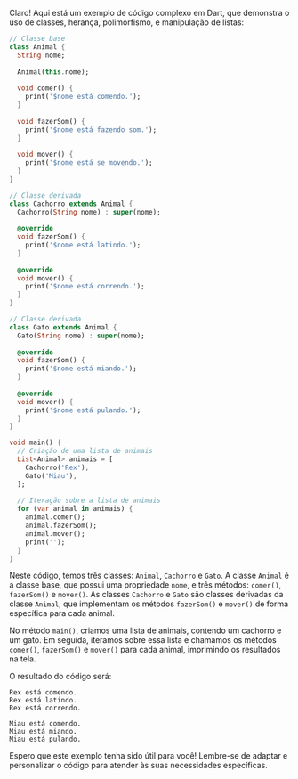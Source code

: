 Claro! Aqui está um exemplo de código complexo em Dart, que demonstra o uso de classes, herança, polimorfismo, e manipulação de listas:

```dart
// Classe base
class Animal {
  String nome;
  
  Animal(this.nome);
  
  void comer() {
    print('$nome está comendo.');
  }
  
  void fazerSom() {
    print('$nome está fazendo som.');
  }
  
  void mover() {
    print('$nome está se movendo.');
  }
}

// Classe derivada
class Cachorro extends Animal {
  Cachorro(String nome) : super(nome);
  
  @override
  void fazerSom() {
    print('$nome está latindo.');
  }
  
  @override
  void mover() {
    print('$nome está correndo.');
  }
}

// Classe derivada
class Gato extends Animal {
  Gato(String nome) : super(nome);
  
  @override
  void fazerSom() {
    print('$nome está miando.');
  }
  
  @override
  void mover() {
    print('$nome está pulando.');
  }
}

void main() {
  // Criação de uma lista de animais
  List<Animal> animais = [
    Cachorro('Rex'),
    Gato('Miau'),
  ];
  
  // Iteração sobre a lista de animais
  for (var animal in animais) {
    animal.comer();
    animal.fazerSom();
    animal.mover();
    print('');
  }
}
```

Neste código, temos três classes: `Animal`, `Cachorro` e `Gato`. A classe `Animal` é a classe base, que possui uma propriedade `nome`, e três métodos: `comer()`, `fazerSom()` e `mover()`. As classes `Cachorro` e `Gato` são classes derivadas da classe `Animal`, que implementam os métodos `fazerSom()` e `mover()` de forma específica para cada animal.

No método `main()`, criamos uma lista de animais, contendo um cachorro e um gato. Em seguida, iteramos sobre essa lista e chamamos os métodos `comer()`, `fazerSom()` e `mover()` para cada animal, imprimindo os resultados na tela.

O resultado do código será:

```
Rex está comendo.
Rex está latindo.
Rex está correndo.

Miau está comendo.
Miau está miando.
Miau está pulando.
```

Espero que este exemplo tenha sido útil para você! Lembre-se de adaptar e personalizar o código para atender às suas necessidades específicas.